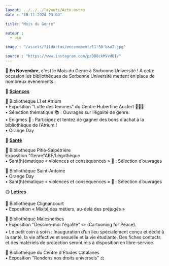 ```yaml
---
layout: ../../../layouts/Actu.astro
date : "30-11-2024 23:00"

title: "Mois du Genre"

auteur :
  - bsu

image : "/assets/fildactus/encemoment/11-30-bsu2.jpg"

source : "https://www.instagram.com/p/DB8ckMVvdBI/"
---
```


📢 __En Novembre__, c'est le Mois du Genre à Sorbonne Université !
A cette occasion les bibliothèques de Sorbonne Université mettent en place de nombreux évènements :

🔵 <u>__Sciences__</u>

📍 Bibliothèque L1 et Atrium  
• Exposition "Lutte des femmes" du Centre Hubertine Auclert 👩🦰✊  
• Sélection thématique 📚 : Ouvrages sur l’égalité de genre.  
• Enigmes 🧩 : Participez et tentez de gagner des bons d'achat à la bibliothèque de l’Atrium !  
• Orange Day

🔴 <u>__Santé__</u>

📍 Bibliothèque Pitié-Salpêtrière  
Exposition "Genre"ABF/Légothèque  
• Sant(h)ématique « violences et conséquences » 📖 : Sélection d’ouvrages

📍 Bibliothèque Saint-Antoine  
• Orange Day  
• Sant(h)ématique « violences et conséquences » 📖 : Sélection d’ouvrages

🟡 <u>__Lettres__</u>

📍 Bibliothèque Clignancourt  
• Exposition « Mixité des métiers, au-delà des préjugés »

📍 Bibliothèque Malesherbes  
• Exposition "Dessine-moi l'égalité" ✏️ (Cartooning for Peace).  
• Le petit coin à soi·n : Inauguration d’un lieu spécialement conçu et dédié à la santé, la vie affective et sexuelle et la vie étudiante. Des fiches contacts et des matériels de protection seront mis à disposition en libre-service.

📍 Bibliothèque du Centre d'Études Catalanes  
• Exposition "Rendons nos droits universels" ⚖️